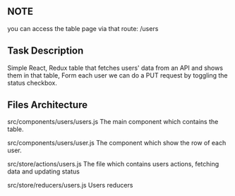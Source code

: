 ## NOTE

you can access the table page via that route: /users

## Task Description

Simple React, Redux table that fetches users' data from an API and shows them in that table, Form each user we can do a PUT request by toggling the status checkbox.

## Files Architecture

src/components/users/users.js
The main component which contains the table.

src/components/users/user.js
The component which show the row of each user.

src/store/actions/users.js
The file which contains users actions, fetching data and updating status

src/store/reducers/users.js
Users reducers
